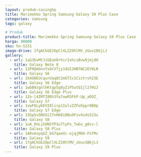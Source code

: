 ```yaml
---
layout: produk-casinghp
title: Marimekko Spring Samsung Galaxy S9 Plus Case
categories: samsung
tags: galaxy

# Produk
product-title: Marimekko Spring Samsung Galaxy S9 Plus Case
harga: 90000
sku: hn-5231
image-drive: 1fgACkGE2OpClXLZ20hlMV_zUux1B6jLJ
gallery:
  - url: 1aG3bvMtJiUEaV8rhir2vhcsBvw9jmjdH
    title: Galaxy Note 8
  - url: 12P9QmbnvYxbCV7jy14UIJHBfWC2EYOLN
    title: Galaxy S6
  - url: 1h4GNEUcqurUaqQt2mGTIv1Ciztrvh23E
    title: Galaxy S6 Edge
  - url: 1wbB9zgnlhKtgp5g8yZiP5utbIjl27H1J
    title: Galaxy S6 Edge Plus
  - url: 1Ze-l4IMTI8Rh3Ya7owR5FkP-Up_aOOZ_
    title: Galaxy S7
  - url: 1vwF6LyKEVI8lirp1IulxZZFoFppr8BOp
    title: Galaxy S7 Edge
  - url: 15Gp5u5NXXiIfnH60i0Bu9Fzv4sds523u
    title: Galaxy S8
  - url: 1uA_0nLjGUN5fP1u7lyPx_TwGx_g0sv-l
    title: Galaxy S8 Plus
  - url: 1A0vmvpqbZ_bG7qaeXc-ejqjM94-FSfMc
    title: Galaxy S9
  - url: 1fgACkGE2OpClXLZ20hlMV_zUux1B6jLJ
    title: Galaxy S9 Plus
---
```

